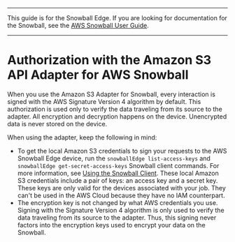 --------

This guide is for the Snowball Edge\. If you are looking for documentation for the Snowball, see the [AWS Snowball User Guide](https://docs.aws.amazon.com/snowball/latest/ug/whatissnowball.html)\.

--------

# Authorization with the Amazon S3 API Adapter for AWS Snowball<a name="auth-adapter"></a>

When you use the Amazon S3 Adapter for Snowball, every interaction is signed with the AWS Signature Version 4 algorithm by default\. This authorization is used only to verify the data traveling from its source to the adapter\. All encryption and decryption happens on the device\. Unencrypted data is never stored on the device\.

When using the adapter, keep the following in mind:
+ To get the local Amazon S3 credentials to sign your requests to the AWS Snowball Edge device, run the `snowballEdge list-access-keys` and `snowballEdge get-secret-access-keys` Snowball client commands\. For more information, see [Using the Snowball Client](using-client.md)\. These local Amazon S3 credentials include a pair of keys: an access key and a secret key\. These keys are only valid for the devices associated with your job\. They can't be used in the AWS Cloud because they have no IAM counterpart\.
+ The encryption key is not changed by what AWS credentials you use\. Signing with the Signature Version 4 algorithm is only used to verify the data traveling from its source to the adapter\. Thus, this signing never factors into the encryption keys used to encrypt your data on the Snowball\.